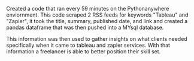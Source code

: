 Created a code that ran every 59 minutes on the Pythonanywhere enviornment. This code scraped 2 RSS feeds for keywords "Tableau" and "Zapier",
it took the title, summary, published date, and link and created a pandas dataframe that was then pushed into a MYsql database.

This information was then used to gather insights on what clients needed specifically when it came to tableau and zapier services. With that information a freelancer is able
to better position their skill set. 
